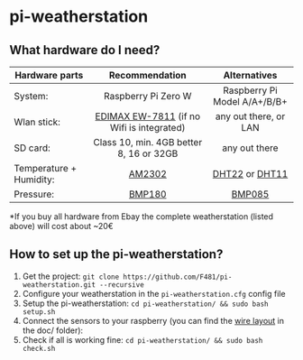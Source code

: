 pi-weatherstation
=================

What hardware do I need?
-------------------------
| Hardware parts | Recommendation  | Alternatives |
| ---------------- | :----------------: |:----------------:|
| System: |   Raspberry Pi Zero W    | Raspberry Pi Model A/A+/B/B+ |
| Wlan stick: | [EDIMAX EW-7811](http://www.amazon.com/EW-7811UN-IEEE-802-11n-draft-USB/dp/B003MTTJOY/ref=sr_1_1?ie=UTF8&qid=1422135155&sr=8-1&keywords=EDIMAX+EW-7811) (if no Wifi is integrated) | any out there, or LAN |
| SD card: | Class 10, min. 4GB better 8, 16 or 32GB | any out there |
| Temperature + Humidity: | [AM2302](http://www.adafruit.com/products/393) | [DHT22](http://www.adafruit.com/product/385) or [DHT11](http://www.adafruit.com/products/386) |
| Pressure: | [BMP180](http://www.adafruit.com/products/1603) | [BMP085](http://www.adafruit.com/products/391) |

*If you buy all hardware from Ebay the complete weatherstation (listed above) will cost about ~20€

How to set up the pi-weatherstation?
---------------------------------------

1. Get the project: `git clone https://github.com/F481/pi-weatherstation.git --recursive`
2. Configure your weatherstation in the `pi-weatherstation.cfg` config file 
3. Setup the pi-weatherstation: `cd pi-weatherstation/ && sudo bash setup.sh`
4. Connect the sensors to your raspberry (you can find the [wire layout](https://raw.githubusercontent.com/F481/pi-weatherstation/master/doc/wiring_bb.png) in the doc/ folder):  
5. Check if all is working fine: `cd pi-weatherstation/ && sudo bash check.sh`
